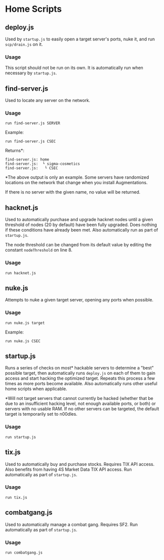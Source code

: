 # Home Scripts
## deploy.js
Used by `startup.js` to easily open a target server's ports, nuke it, and run `scp/drain.js` on it.
### Usage
This script should not be run on its own. It is automatically run when necessary by `startup.js`.
## find-server.js
Used to locate any server on the network.
### Usage
`run find-server.js SERVER`

Example:

`run find-server.js CSEC`

Returns*:

```Running script with 1 thread(s), pid 25 and args: ["CSEC"].
find-server.js: home
find-server.js:  └ sigma-cosmetics
find-server.js:   └ CSEC
```

*The above output is only an example. Some servers have randomized locations on the network that change when you install Augmentations.

If there is no server with the given name, no value will be returned.
## hacknet.js
Used to automatically purchase and upgrade hacknet nodes until a given threshold of nodes (20 by default) have been fully upgraded. Does nothing if these conditions have already been met. Also automatically run as part of `startup.js`.

The node threshold can be changed from its default value by editing the constant `nodeThreshold` on line 8.

### Usage
`run hacknet.js`
## nuke.js
Attempts to nuke a given target server, opening any ports when possible.
### Usage
`run nuke.js target`

Example:

`run nuke.js CSEC`
## startup.js
Runs a series of checks on most* hackable servers to determine a "best" possible target, then automatically runs `deploy.js` on each of them to gain access and start hacking the optimized target. Repeats this process a few times as more ports become available. Also automatically runs other useful home scripts when applicable.

*Will not target servers that cannot currently be hacked (whether that be due to an insufficient hacking level, not enough available ports, or both) or servers with no usable RAM. If no other servers can be targeted, the default target is temporarily set to n00dles.

### Usage
`run startup.js`
## tix.js
Used to automatically buy and purchase stocks. Requires TIX API access. Also benefits from having 4S Market Data TIX API access. Run automatically as part of `startup.js`.
### Usage
`run tix.js`
## combatgang.js
Used to automatically manage a combat gang. Requires SF2. Run automatically as part of `startup.js`.
### Usage
`run combatgang.js`
